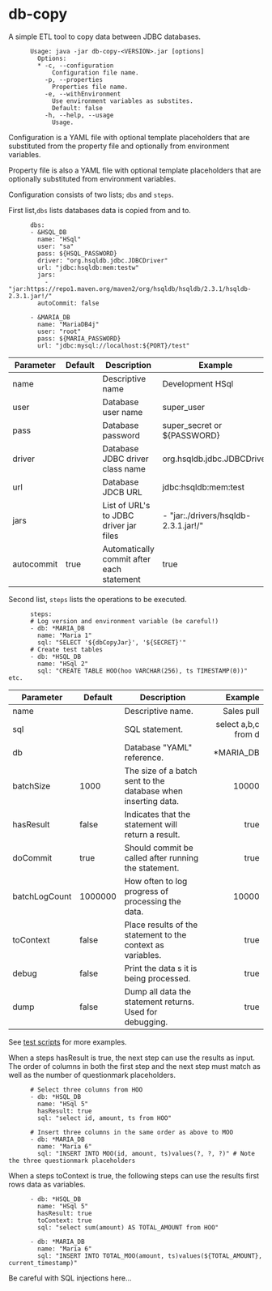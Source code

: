 db-copy
=======

A simple ETL tool to copy data between JDBC databases.

          Usage: java -jar db-copy-<VERSION>.jar [options]
            Options:
            * -c, --configuration
                Configuration file name.
              -p, --properties
                Properties file name.
              -e, --withEnvironment
                Use environment variables as substites.
                Default: false
              -h, --help, --usage
                Usage.

Configuration is a YAML file with optional template placeholders that are substituted
from the property file and optionally from environment variables.

Property file is also a YAML file with optional template placeholders that are optionally
substituted from environment variables.

Configuration consists of two lists; ```dbs``` and ```steps```.

First list,```dbs``` lists databases data is copied from and to.

          dbs:
          - &HSQL_DB
            name: "HSql"
            user: "sa"
            pass: ${HSQL_PASSWORD}
            driver: "org.hsqldb.jdbc.JDBCDriver"
            url: "jdbc:hsqldb:mem:testw"
            jars:
              - "jar:https://repo1.maven.org/maven2/org/hsqldb/hsqldb/2.3.1/hsqldb-2.3.1.jar!/"
            autoCommit: false

          - &MARIA_DB
            name: "MariaDB4j"
            user: "root"
            pass: ${MARIA_PASSWORD}
            url: "jdbc:mysql://localhost:${PORT}/test"


| Parameter  | Default | Description                               | Example                              |
|------------|---------|-------------------------------------------|--------------------------------------|
| name       |         | Descriptive name                          | Development HSql                     |
| user       |         | Database user name                        | super_user                           |
| pass       |         | Database password                         | super_secret or ${PASSWORD}          |
| driver     |         | Database JDBC driver class name           | org.hsqldb.jdbc.JDBCDriver           |
| url        |         | Database JDCB URL                         | jdbc:hsqldb:mem:test                 |
| jars       |         | List of URL's to JDBC driver jar files    | - "jar:./drivers/hsqldb-2.3.1.jar!/" |
| autocommit |  true   | Automatically commit after each statement | true                                 |

Second list, ```steps``` lists the operations to be executed.

          steps:
          # Log version and environment variable (be careful!)
          - db: *MARIA_DB
            name: "Maria 1"
            sql: "SELECT '${dbCopyJar}', '${SECRET}'"
          # Create test tables
          - db: *HSQL_DB
            name: "HSql 2"
            sql: "CREATE TABLE HOO(hoo VARCHAR(256), ts TIMESTAMP(0))"
	etc.

| Parameter     | Default | Description                                                   |             Example |
|---------------|---------|---------------------------------------------------------------|--------------------:|
| name          |         | Descriptive name.                                             |          Sales pull |
| sql           |         | SQL statement.                                                | select a,b,c from d |
| db            |         | Database "YAML" reference.                                    |           *MARIA_DB |
| batchSize     | 1000    | The size of a batch sent to the database when inserting data. |               10000 |
| hasResult     | false   | Indicates that the statement will return a result.            |                true |
| doCommit      | true    | Should commit be called after running the statement.          |                true |
| batchLogCount | 1000000 | How often to log progress of processing the data.             |               10000 |
| toContext     | false   | Place results of the statement to the context as variables.   |                true |
| debug         | false   | Print the data s it is being processed.                       |                true |
| dump          | false   | Dump all data the statement returns. Used for debugging.      |                true |

See [test scripts](src/test/resources/) for more examples.

When a steps hasResult is true, the next step can use the results as input.
The order of columns in both the first step and the next step must match as well as the number of questionmark placeholders.

          # Select three columns from HOO
          - db: *HSQL_DB
            name: "HSql 5"
            hasResult: true
            sql: "select id, amount, ts from HOO"

          # Insert three columns in the same order as above to MOO
          - db: *MARIA_DB
            name: "Maria 6"
            sql: "INSERT INTO MOO(id, amount, ts)values(?, ?, ?)" # Note the three questionmark placeholders

When a steps toContext is true, the following steps can use the results first rows data as variables.

          - db: *HSQL_DB
            name: "HSql 5"
            hasResult: true
			toContext: true
            sql: "select sum(amount) AS TOTAL_AMOUNT from HOO"

          - db: *MARIA_DB
            name: "Maria 6"
            sql: "INSERT INTO TOTAL_MOO(amount, ts)values(${TOTAL_AMOUNT}, current_timestamp)"

Be careful with SQL injections here...
